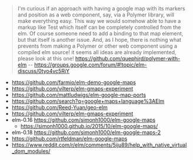 > I'm curious if an approach with having a google map with its markers and position as a web component, say, via a Polymer library, will make everything easy.
This way we would somehow able to have a markup like <map lat="32" lng="23" zoom="3"><marker lat="2" lng="3" icon="1.png">Test</marker></map> which itself can be completely controlled from the elm. Of course someone need to add a binding to that map element, but that itself is another issue.
And, as I hope, there is nothing what prevents from making a Polymer or other web component using a compiled elm source!
> it seems all ideas are already implemented, please look at this one! https://github.com/quephird/polymer-with-elm
> -- https://groups.google.com/forum/#!topic/elm-discuss/0tyo4vc5RjY

- https://github.com/farmio/elm-demo-google-maps
- https://github.com/vilterp/elm-gmaps-experiment
- https://github.com/mattludwigs/elm-google-map-ports
- https://github.com/search?q=google+maps+language%3AElm
- https://github.com/Reed-Yuan/geo-elm
- https://github.com/vilterp/elm-gmaps-experiment
- elm-0.16 https://github.com/simonh1000/elm-google-maps
  - https://simonh1000.github.io/2015/10/elm-google-maps/
- elm-0.18 https://github.com/simonh1000/elm-google-maps-2
- https://github.com/rtfeldman/elm-google-maps
- https://www.reddit.com/r/elm/comments/5iju89/help_with_native_virtual_dom_modules/
